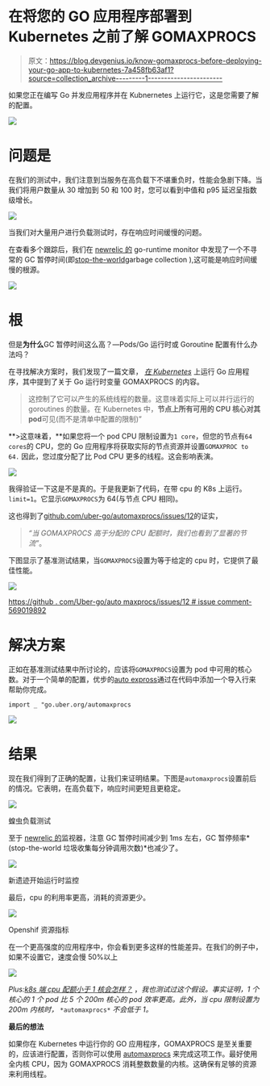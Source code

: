 # 在将您的 GO 应用程序部署到 Kubernetes 之前了解 GOMAXPROCS

> 原文：<https://blog.devgenius.io/know-gomaxprocs-before-deploying-your-go-app-to-kubernetes-7a458fb63af1?source=collection_archive---------1----------------------->

如果您正在编写 Go 并发应用程序并在 Kubnernetes 上运行它，这是您需要了解的配置。

![](img/16705bf0c81bfc850cf6b0204db5836d.png)

# 问题是

在我们的测试中，我们注意到当服务在高负载下不堪重负时，性能会急剧下降。当我们将用户数量从 30 增加到 50 和 100 时，您可以看到中值和 p95 延迟呈指数级增长。

![](img/d658650930ceea1b4b1d54549f12d804.png)

当我们对大量用户进行负载测试时，存在响应时间缓慢的问题。

在查看多个跟踪后，我们在 [newrelic 的](https://docs.newrelic.com/docs/apm/agents/go-agent/features/go-runtime-page-troubleshoot-performance-problems/) go-runtime monitor 中发现了一个不寻常的 GC 暂停时间(即[stop-the-world](https://medium.com/a-journey-with-go/go-how-does-go-stop-the-world-1ffab8bc8846)garbage collection ),这可能是响应时间缓慢的根源。

![](img/e5c10811a7e7c7792229dbba35fd4717.png)

# 根

但是**为什么**GC 暂停时间这么高？—Pods/Go 运行时或 Goroutine 配置有什么办法吗？

在寻找解决方案时，我们发现了一篇文章， [*在 Kubernetes*](https://medium.com/inlocotech/running-go-application-on-kubernetes-6fb55f908258) 上运行 Go 应用程序，其中提到了关于 Go 运行时变量 GOMAXPROCS 的内容。

> 这控制了它可以产生的系统线程的数量。这意味着实际上可以并行运行的 goroutines 的数量。在 Kubernetes 中，**节点上所有可用的 CPU 核心对其 pod**可见(而不是清单中配置的限制)”

**>这意味着，**如果您将一个 pod CPU 限制设置为`1 core`，但您的节点有`64 cores`的 CPU，您的 Go 应用程序将获取实际的节点资源并设置`GOMAXPROC to 64.` 因此，您过度分配了比 Pod CPU 更多的线程。这会影响表演。

![](img/44d4a16f48c2047276a162109700ea40.png)

我得验证一下这是不是真的。于是我更新了代码，在带 cpu 的 K8s 上运行。`limit=1`。它显示`GOMAXPROCS`为 64(与节点 CPU 相同)。

这也得到了[github.com/uber-go/automaxprocs/issues/12](https://github.com/uber-go/automaxprocs/issues/12)的证实，

> *“当 GOMAXPROCS 高于分配的 CPU 配额时，我们也看到了显著的节流”*。

下图显示了基准测试结果，当`GOMAXPROCS`设置为等于给定的 cpu 时，它提供了最佳性能。

![](img/1d68c003eb5fabf77d0f9f915efaf2bc.png)

[https://github . com/Uber-go/auto maxprocs/issues/12 # issue comment-569019892](https://github.com/uber-go/automaxprocs/issues/12#issuecomment-569019892)

# 解决方案

正如在基准测试结果中所讨论的，应该将`GOMAXPROCS`设置为 pod 中可用的核心数。对于一个简单的配置，优步的[auto expross](https://github.com/uber-go/automaxprocs)通过在代码中添加一个导入行来帮助你完成。

```
import _ "go.uber.org/automaxprocs
```

![](img/920cd756cfc10b5cb746464757a5d6bd.png)

# 结果

现在我们得到了正确的配置，让我们来证明结果。下图是`automaxprocs`设置前后的情况。它表明，在高负载下，响应时间更短且更稳定。

![](img/afb7ec80566b96d8cef0b636132bafc0.png)

蝗虫负载测试

至于 [newrelic 的](https://docs.newrelic.com/docs/apm/agents/go-agent/features/go-runtime-page-troubleshoot-performance-problems/)监视器，注意 GC 暂停时间减少到 1ms 左右，GC 暂停频率*(stop-the-world 垃圾收集每分钟调用次数)*也减少了。

![](img/597fe87678c527ff5dadbb704677c0f5.png)

新遗迹开始运行时监控

最后，cpu 的利用率更高，消耗的资源更少。

![](img/2b2945f9f1eef73f3ddbdee4e0e88cfb.png)

Openshif 资源指标

在一个更高强度的应用程序中，你会看到更多这样的性能差异。在我们的例子中，如果不设置它，速度会慢 50%以上

![](img/2736891d4ca1c15bf9a2966494c4f669.png)

*Plus:*[*k8s 端 cpu 配额小于 1 核会怎样？*](https://github.com/uber-go/automaxprocs/issues/54) ，*我也测试过这个假设。事实证明，1 个核心的 1 个 pod 比 5 个 200m 核心的 pod 效率更高。此外，当 cpu 限制设置为 200m 内核时，* `*automaxprocs*` *不会低于 1。*

**最后的想法**

如果你在 Kubernetes 中运行你的 GO 应用程序，GOMAXPROCS 是至关重要的，应该进行配置，否则你可以使用 [automaxprocs](https://github.com/uber-go/automaxprocs) 来完成这项工作。最好使用全内核 CPU，因为 GOMAXPROCS 消耗整数数量的内核。这确保有足够的资源来利用线程。
